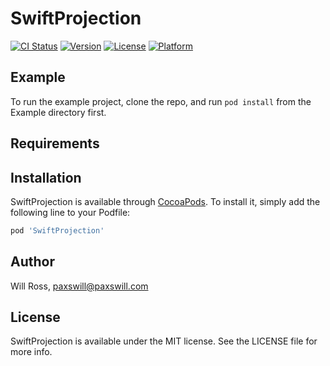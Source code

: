# SwiftProjection

[![CI Status](http://img.shields.io/travis/paxswill/SwiftProjection.svg?style=flat)](https://travis-ci.org/paxswill/SwiftProjection)
[![Version](https://img.shields.io/cocoapods/v/SwiftProjection.svg?style=flat)](http://cocoapods.org/pods/SwiftProjection)
[![License](https://img.shields.io/cocoapods/l/SwiftProjection.svg?style=flat)](http://cocoapods.org/pods/SwiftProjection)
[![Platform](https://img.shields.io/cocoapods/p/SwiftProjection.svg?style=flat)](http://cocoapods.org/pods/SwiftProjection)

## Example

To run the example project, clone the repo, and run `pod install` from the Example directory first.

## Requirements

## Installation

SwiftProjection is available through [CocoaPods](http://cocoapods.org). To install
it, simply add the following line to your Podfile:

```ruby
pod 'SwiftProjection'
```

## Author

Will Ross, paxswill@paxswill.com

## License

SwiftProjection is available under the MIT license. See the LICENSE file for more info.
